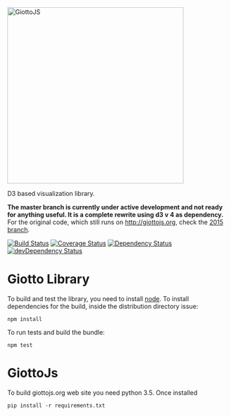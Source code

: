 <a href="http://giottojs.org">
<img src="https://assets.quantmind.com/giotto/giotto-banner.svg" width="400px" alt="GiottoJS">
</a>

D3 based visualization library.

**The master branch is currently under active development and not ready for anything useful. It is a complete rewrite using d3 v 4 as dependency.** For the original code, which still runs on http://giottojs.org, check the [2015 branch](https://github.com/quantmind/giotto/tree/2015).

[![Build Status](https://travis-ci.org/quantmind/giotto.svg?branch=master)](https://travis-ci.org/quantmind/giotto)
[![Coverage Status](https://img.shields.io/coveralls/quantmind/giotto.svg)](https://coveralls.io/r/quantmind/giotto?branch=master)
[![Dependency Status](https://david-dm.org/quantmind/giotto.svg)](https://david-dm.org/quantmind/giotto)
[![devDependency Status](https://david-dm.org/quantmind/giotto/dev-status.svg)](https://david-dm.org/quantmind/giotto#info=devDependencies)

# Giotto Library

To build and test the library, you need to install [node](https://nodejs.org/).
To install dependencies for the build, inside the distribution directory issue:
```
npm install
```
To run tests and build the bundle:
```
npm test
```

# GiottoJs

To build giottojs.org web site you need python 3.5. Once installed
```
pip install -r requirements.txt
```
